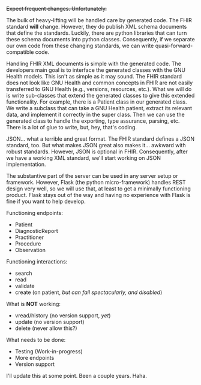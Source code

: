 <del>Expect frequent changes. Unfortunately.

The bulk of heavy-lifting will be handled care by generated code. The FHIR standard **will** change. However, they do publish XML schema documents that define the standards. Luckily, there are python libraries that can turn these schema documents into python classes. Consequently, if we separate our own code from these changing standards, we can write quasi-forward-compatible code.

Handling FHIR XML documents is simple with the generated code. The developers main goal is to interface the generated classes with the GNU Health models. This isn't as simple as it may sound. The FHIR standard does not look like GNU Health and common concepts in FHIR are not easily transferred to GNU Health (e.g., versions, resources, etc.). What we will do is write sub-classes that extend the generated classes to give this extended functionality. For example, there is a Patient class in our generated class. We write a subclass that can take a GNU Health patient, extract its relevant data, and implement it correctly in the super class. Then we can use the generated class to handle the exporting, type assurance, parsing, etc. There is a lot of glue to write, but, hey, that's coding.

JSON... what a terrible and great format. The FHIR standard defines a JSON standard, too. But what makes JSON great also makes it... awkward with robust standards. However, JSON is optional in FHIR. Consequently, after we have a working XML standard, we'll start working on JSON implementation.

The substantive part of the server can be used in any server setup or framework. However, Flask (the python micro-framework) handles REST design very well, so we will use that, at least to get a minimally functioning product. Flask stays out of the way and having no experience with Flask is fine if you want to help develop.

Functioning endpoints:

- Patient
- DiagnosticReport
- Practitioner
- Procedure
- Observation

Functioning interactions:

- search
- read
- validate
- create (on patient, *but can fail spectacularly, and disabled*)

What is **NOT** working:

- vread/history (no version support, *yet*)
- update (no version support)
- delete (never allow this?)

What needs to be done:

- Testing (Work-in-progress)
- More endpoints
- Version support</del>

I'll update this at some point. Been a couple years. Haha.
